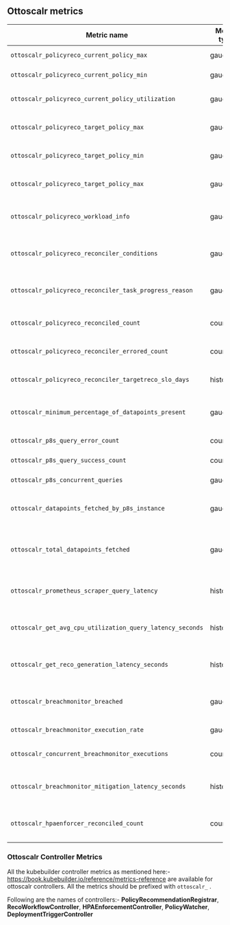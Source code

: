 ## Ottoscalr metrics

| Metric name | Metric type | Description | Labels/tags |
|-----------|------|---------|-------------|
| `ottoscalr_policyreco_current_policy_max` | gauge | Current Max replica count to be applied to the HPA | `policyreco`=&lt;policyrecommendation-name&gt; <br> `namespace`=&lt;policyrecommendation-namespace&gt;  |
| `ottoscalr_policyreco_current_policy_min` | gauge | Current Min replica count to be applied to the HPA | `policyreco`=&lt;policyrecommendation-name&gt; <br> `namespace`=&lt;policyrecommendation-namespace&gt;  |
| `ottoscalr_policyreco_current_policy_utilization` | gauge | Current CPU utilization threshold to be applied to the HPA | `policyreco`=&lt;policyrecommendation-name&gt; <br> `namespace`=&lt;policyrecommendation-namespace&gt;  |
| `ottoscalr_policyreco_target_policy_max` | gauge | Max replica count recommended to be applied to the HPA.  | `policyreco`=&lt;policyrecommendation-name&gt; <br> `namespace`=&lt;policyrecommendation-namespace&gt;  |
| `ottoscalr_policyreco_target_policy_min` | gauge | Min replica count recommended to be applied to the HPA.  | `policyreco`=&lt;policyrecommendation-name&gt; <br> `namespace`=&lt;policyrecommendation-namespace&gt;  |
| `ottoscalr_policyreco_target_policy_max` | gauge | CPU utilization threshold recommended to be applied to the HPA.  | `policyreco`=&lt;policyrecommendation-name&gt; <br> `namespace`=&lt;policyrecommendation-namespace&gt;  |
| `ottoscalr_policyreco_workload_info` | gauge | Information about the policyrecommendation  | `policyreco`=&lt;policyrecommendation-name&gt; <br> `namespace`=&lt;policyrecommendation-namespace&gt; <br> `workload`=&lt;policyrecommendation-workload&gt; <br> `workloadKind`=&lt;workloadType(Deployment,Rollout)&gt; |
| `ottoscalr_policyreco_reconciler_conditions` | gauge | Metric for checking the status of different conditions of `.policyrecommendation.status` | `policyreco`=&lt;policyrecommendation-name&gt; <br> `namespace`=&lt;policyrecommendation-namespace&gt; <br> `status`=&lt;True,False&gt; <br> `type`=&lt;RecoTaskProgress,TargetRecoAchieved&gt; |
| `ottoscalr_policyreco_reconciler_task_progress_reason` | gauge | Metric for checking the reason for condition type `RecoTaskProgress`. | `policyreco`=&lt;policyrecommendation-name&gt; <br> `namespace`=&lt;policyrecommendation-namespace&gt; <br> `reason`=&lt;RecoTaskErrored,RecoTaskRecommendationGenerated; |
| `ottoscalr_policyreco_reconciled_count` | counter | Number of times a policyrecommendation has been reconciled | `policyreco`=&lt;policyrecommendation-name&gt; <br> `namespace`=&lt;policyrecommendation-namespace&gt; |
| `ottoscalr_policyreco_reconciler_errored_count` | counter | Number of times a policyrecommendation's reconciliation has errored | `policyreco`=&lt;policyrecommendation-name&gt; <br> `namespace`=&lt;policyrecommendation-namespace&gt; |
| `ottoscalr_policyreco_reconciler_targetreco_slo_days` | histogram | Time taken for a policy reco to achieve the target recommendation in days | `policyreco`=&lt;policyrecommendation-name&gt; <br> `namespace`=&lt;policyrecommendation-namespace&gt; |
| `ottoscalr_minimum_percentage_of_datapoints_present` | gauge | If minimum percentage of datapoints is present to generate recommendation. | `workload`=&lt;deployment-name&gt; <br> `namespace`=&lt;policyrecommendation-namespace&gt; <br> `reason`=&lt;RecoTaskErrored,RecoTaskRecommendationGenerated; |
| `ottoscalr_p8s_query_error_count` | counter | Error counter for a query made to prometheus | `query`=&lt;query-type&gt; <br> `p8sinstance`=&lt;prometheusinstance-name&gt; |
| `ottoscalr_p8s_query_success_count` | counter | Success counter for a query made to prometheus | `query`=&lt;query-type&gt; <br> `p8sinstance`=&lt;prometheusinstance-name&gt; |
| `ottoscalr_p8s_concurrent_queries` | gauge | Number of concurrent p8s api calls for a query | `query`=&lt;query-type&gt; <br> `p8sinstance`=&lt;prometheusinstance-name&gt; |
| `ottoscalr_datapoints_fetched_by_p8s_instance` | gauge | Number of datapoints fetched for a query for a workload from a prometheus instance | `query`=&lt;query-type&gt; <br> `p8sinstance`=&lt;prometheusinstance-name&gt; <br> `workload`=&lt;deployment-name&gt; <br> `namespace`=&lt;policyrecommendation-namespace&gt; |
| `ottoscalr_total_datapoints_fetched` | gauge | Total Number of datapoints fetched for a query for a workload after aggregating from all the prometheus instances | `query`=&lt;query-type&gt; <br> `workload`=&lt;deployment-name&gt; <br> `namespace`=&lt;policyrecommendation-namespace&gt; |
| `ottoscalr_prometheus_scraper_query_latency` | histogram | Time to execute prometheus scraper query in seconds | `query`=&lt;query-type&gt; <br> `p8sinstance`=&lt;prometheusinstance-name&gt; <br> `workload`=&lt;deployment-name&gt; <br> `namespace`=&lt;policyrecommendation-namespace&gt; | 
| `ottoscalr_get_avg_cpu_utilization_query_latency_seconds` | histogram | Total Time to execute utilization datapoint query in seconds | `policyreco`=&lt;policyrecommendation-name&gt; <br> `namespace`=&lt;policyrecommendation-namespace&gt; <br> `workload`=&lt;deployment-name&gt; <br> `workloadKind`=&lt;workloadType(Deployment,Rollout)&gt; |
| `ottoscalr_get_reco_generation_latency_seconds` | histogram | Total time to generate policyrecommendation for a workload once it's execution is started | `policyreco`=&lt;policyrecommendation-name&gt; <br> `namespace`=&lt;policyrecommendation-namespace&gt; <br> `workload`=&lt;deployment-name&gt; <br> `workloadKind`=&lt;workloadType(Deployment,Rollout)&gt; |
| `ottoscalr_breachmonitor_breached` | gauge | If a particular workload has breached the cpu redline or not | `policyreco`=&lt;policyrecommendation-name&gt; <br> `namespace`=&lt;policyrecommendation-namespace&gt; <br> `workload`=&lt;deployment-name&gt; <br> `workloadKind`=&lt;workloadType(Deployment,Rollout)&gt; |
| `ottoscalr_breachmonitor_execution_rate` | gauge | Rate of breachmonitor executions for the workloads | |
| `ottoscalr_concurrent_breachmonitor_executions` | counter | Number of concurrent breachmonitor executions for the workloads | |
| `ottoscalr_breachmonitor_mitigation_latency_seconds` | histogram | Time to mitigate breach in seconds for a workload | `policyreco`=&lt;policyrecommendation-name&gt; <br> `namespace`=&lt;policyrecommendation-namespace&gt; <br> `workload`=&lt;deployment-name&gt; <br> `workloadKind`=&lt;workloadType(Deployment,Rollout)&gt; |
| `ottoscalr_hpaenforcer_reconciled_count` | counter | Number of times a policyrecommendation has been reconciled by HPAEnforcer | `policyreco`=&lt;policyrecommendation-name&gt; <br> `namespace`=&lt;policyrecommendation-namespace&gt; |


### Ottoscalr Controller Metrics

All the kubebuilder controller metrics as mentioned here:- https://book.kubebuilder.io/reference/metrics-reference are available for ottoscalr controllers. 
All the metrics should be prefixed with `ottoscalr_` .

Following are the names of controllers:-
<b>PolicyRecommendationRegistrar</b>,
<b>RecoWorkflowController</b>,
<b>HPAEnforcementController</b>,
<b>PolicyWatcher</b>,
<b>DeploymentTriggerController</b>







